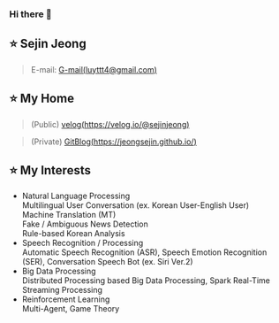 ### Hi there 👋

<!--
**JEONGSEJIN/JEONGSEJIN** is a ✨ _special_ ✨ repository because its `README.md` (this file) appears on your GitHub profile.

Here are some ideas to get you started:

- 🔭 I’m currently working on ...
- 🌱 I’m currently learning ...
- 👯 I’m looking to collaborate on ...
- 🤔 I’m looking for help with ...
- 💬 Ask me about ...
- 📫 How to reach me: ...
- 😄 Pronouns: ...
- ⚡ Fun fact: ...
-->

## ⭐ Sejin Jeong
> E-mail: [G-mail(luyttt4@gmail.com)](luyttt4@gmail.com)

## ⭐ My Home
  > (Public)  [velog(https://velog.io/@sejinjeong)](https://velog.io/@sejinjeong) 

  > (Private) [GitBlog(https://jeongsejin.github.io/)](https://jeongsejin.github.io/)
  
## ⭐ My Interests
- Natural Language Processing  
  Multilingual User Conversation (ex. Korean User-English User)  
  Machine Translation (MT)  
  Fake / Ambiguous News Detection  
  Rule-based Korean Analysis  
- Speech Recognition / Processing  
  Automatic Speech Recognition (ASR), Speech Emotion Recognition (SER), Conversation Speech Bot (ex. Siri Ver.2)  
- Big Data Processing  
  Distributed Processing based Big Data Processing, Spark Real-Time Streaming Processing  
- Reinforcement Learning  
  Multi-Agent, Game Theory  
